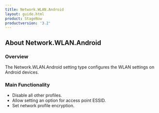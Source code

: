 ```yaml
---
title: Network.WLAN.Android
layout: guide.html
product: StageNow
productversion: '3.2'
---
```


## About Network.WLAN.Android

### Overview
The Network.WLAN.Android setting type configures the WLAN settings on Android devices.

### Main Functionality

* Disable all other profiles. 
* Allow setting an option for access point ESSID.
* Set network profile encryption.














